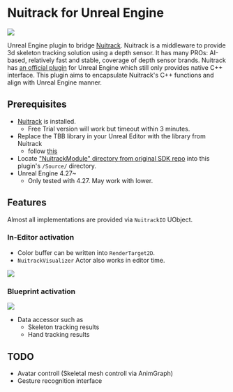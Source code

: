 # Nuitrack for Unreal Engine

![](./Docs/trail-example.gif)

Unreal Engine plugin to bridge [Nuitrack](https://nuitrack.com/). Nuitrack is a middleware to provide 3d skeleton tracking solution using a depth sensor. It has many PROs: AI-based, relatively fast and stable, coverage of depth sensor brands. Nuitrack has [an official plugin](https://github.com/3DiVi/nuitrack-sdk/tree/master/UnrealEngine) for Unreal Engine which still only provides native C++ interface. This plugin aims to encapsulate Nuitrack's C++ functions and align with Unreal Engine manner. 

## Prerequisites

* [Nuitrack](https://nuitrack.com/) is installed.
    * Free Trial version will work but timeout within 3 minutes.
* Replace the TBB library in your Unreal Editor with the library from Nuitrack
    * follow [this](https://github.com/3DiVi/nuitrack-sdk/blob/master/doc/Troubleshooting.md#unreal-engine)
* Locate ["NuitrackModule" directory from original SDK repo](https://github.com/3DiVi/nuitrack-sdk/tree/master/UnrealEngine/NuitrackPlugin/Source/NuitrackModule)  into this plugin's `/Source/` directory.
* Unreal Engine 4.27~
    * Only tested with 4.27. May work with lower.
## Features

Almost all implementations are provided via `NuitrackIO` UObject.

### In-Editor activation

* Color buffer can be written into `RenderTarget2D`.
* `NuitrackVisualizer` Actor also works in editor time.

![](./Docs/editor-activation.gif)

### Blueprint activation

![](./Docs/bp-activation.png)

* Data accessor such as 
    * Skeleton tracking results
    * Hand tracking results

## TODO
* Avatar controll (Skeletal mesh controll via AnimGraph)
* Gesture recognition interface